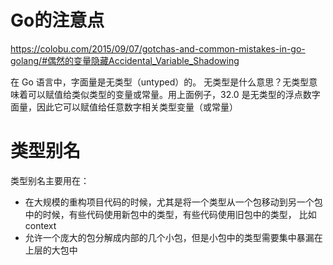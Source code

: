 # Go的注意点
https://colobu.com/2015/09/07/gotchas-and-common-mistakes-in-go-golang/#偶然的变量隐藏Accidental_Variable_Shadowing


在 Go 语言中，字面量是无类型（untyped）的。
无类型是什么意思？无类型意味着可以赋值给类似类型的变量或常量。用上面例子，32.0 是无类型的浮点数字面量，因此它可以赋值给任意数字相关类型变量（或常量）



# 类型别名

类型别名主要用在：
- 在大规模的重构项目代码的时候，尤其是将一个类型从一个包移动到另一个包中的时候，有些代码使用新包中的类型，有些代码使用旧包中的类型， 比如context
- 允许一个庞大的包分解成内部的几个小包，但是小包中的类型需要集中暴漏在上层的大包中